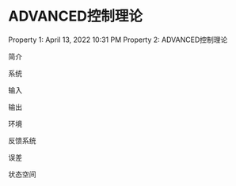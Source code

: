 # ADVANCED控制理论

Property 1: April 13, 2022 10:31 PM
Property 2: ADVANCED控制理论

简介

系统

输入

输出

环境

反馈系统

误差

状态空间